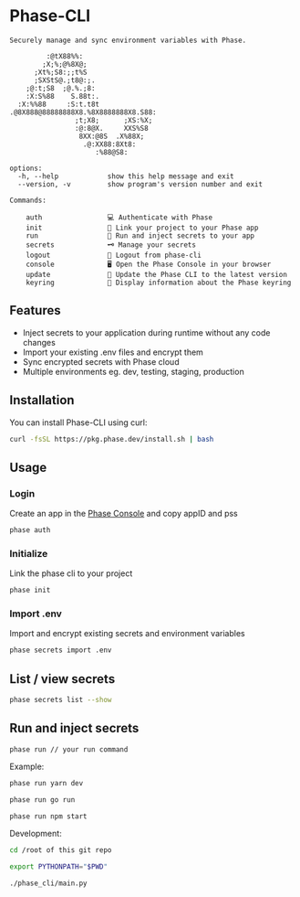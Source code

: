 # Phase-CLI

```
Securely manage and sync environment variables with Phase.

         :@tX88%%:
        ;X;%;@%8X@;
      ;Xt%;S8:;;t%S
      ;SXStS@.;t8@:;.
    ;@:t;S8  ;@.%.;8:
    :X:S%88    S.88t:.
  :X:%%88     :S:t.t8t
.@8X888@88888888X8.%8X8888888X8.S88:
                ;t;X8;      ;XS:%X;
                :@:8@X.     XXS%S8
                 8XX:@8S  .X%88X;
                  .@:XX88:8Xt8:
                     :%88@S8:

options:
  -h, --help            show this help message and exit
  --version, -v         show program's version number and exit

Commands:

    auth                💻 Authenticate with Phase
    init                🔗 Link your project to your Phase app
    run                 🚀 Run and inject secrets to your app
    secrets             🗝️ Manage your secrets
    logout              🏃 Logout from phase-cli
    console             🖥️ Open the Phase Console in your browser
    update              🔄 Update the Phase CLI to the latest version
    keyring             🔐 Display information about the Phase keyring
```

## Features

- Inject secrets to your application during runtime without any code changes
- Import your existing .env files and encrypt them
- Sync encrypted secrets with Phase cloud
- Multiple environments eg. dev, testing, staging, production

## Installation

You can install Phase-CLI using curl:

```bash
curl -fsSL https://pkg.phase.dev/install.sh | bash
```

## Usage

### Login

Create an app in the [Phase Console](https://console.phase.dev) and copy appID and pss

```bash
phase auth
```

### Initialize

Link the phase cli to your project

```bash
phase init
```

### Import .env

Import and encrypt existing secrets and environment variables

```bash
phase secrets import .env
```

## List / view secrets

```bash
phase secrets list --show
```

## Run and inject secrets

`phase run // your run command`

Example:

```bash
phase run yarn dev
```

```bash
phase run go run
```

```bash
phase run npm start
```

Development:

```bash
cd /root of this git repo

export PYTHONPATH="$PWD"

./phase_cli/main.py

```
